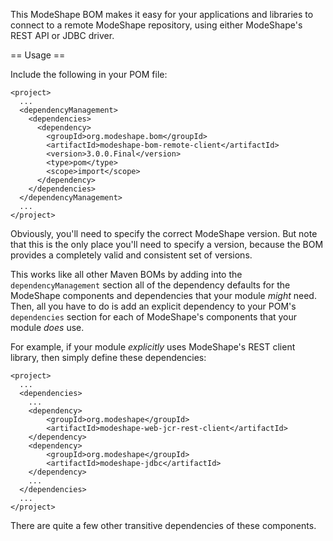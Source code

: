 This ModeShape BOM makes it easy for your applications and libraries to connect to a remote ModeShape repository, using either ModeShape's REST API or JDBC driver.

== Usage ==

Include the following in your POM file:

    <project>
      ...
      <dependencyManagement>    
        <dependencies>
          <dependency>
            <groupId>org.modeshape.bom</groupId>
            <artifactId>modeshape-bom-remote-client</artifactId>
            <version>3.0.0.Final</version>
            <type>pom</type>
            <scope>import</scope>
          </dependency>
        </dependencies>
      </dependencyManagement>
      ...
    </project>

Obviously, you'll need to specify the correct ModeShape version. But note that this is the only place you'll need to specify a version, because the BOM provides a completely valid and consistent set of versions.

This works like all other Maven BOMs by adding into the `dependencyManagement` section all of the dependency defaults for the ModeShape components and dependencies that your module _might_ need. Then, all you have to do is add an explicit dependency to your POM's `dependencies` section for each of ModeShape's components that your module _does_ use.

For example, if your module _explicitly_ uses ModeShape's REST client library, then simply define these dependencies:

    <project>
      ...
      <dependencies>
        ...
        <dependency>
            <groupId>org.modeshape</groupId>
            <artifactId>modeshape-web-jcr-rest-client</artifactId>
        </dependency>
        <dependency>
            <groupId>org.modeshape</groupId>
            <artifactId>modeshape-jdbc</artifactId>
        </dependency>
        ...
      </dependencies>
      ...
    </project>

There are quite a few other transitive dependencies of these components.


